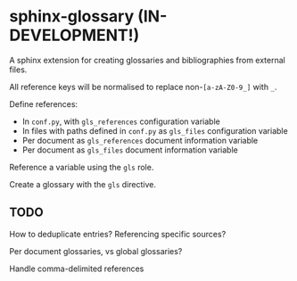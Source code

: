 # sphinx-glossary (IN-DEVELOPMENT!)

A sphinx extension for creating glossaries and bibliographies from external files.

All reference keys will be normalised to replace non-`[a-zA-Z0-9_]` with `_`.

Define references:

- In `conf.py`, with `gls_references` configuration variable
- In files with paths defined in `conf.py` as `gls_files` configuration variable
- Per document as `gls_references` document information variable
- Per document as `gls_files` document information variable

Reference a variable using the `gls` role.

Create a glossary with the `gls` directive.

## TODO

How to deduplicate entries? Referencing specific sources?

Per document glossaries, vs global glossaries?

Handle comma-delimited references
